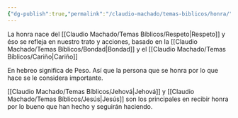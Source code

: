 ```yaml
---
{"dg-publish":true,"permalink":"/claudio-machado/temas-biblicos/honra/"}
---
```


La honra nace del [[Claudio Machado/Temas Bíblicos/Respeto\|Respeto]] y éso se refleja en nuestro trato y acciones, basado en la [[Claudio Machado/Temas Bíblicos/Bondad\|Bondad]] y el [[Claudio Machado/Temas Bíblicos/Cariño\|Cariño]] 

En hebreo significa de Peso.
Así que la persona que se honra por lo que hace se le considera importante.

[[Claudio Machado/Temas Bíblicos/Jehová\|Jehová]] y [[Claudio Machado/Temas Bíblicos/Jesús\|Jesús]] son los principales en recibir honra por lo bueno que han hecho y seguirán haciendo.
